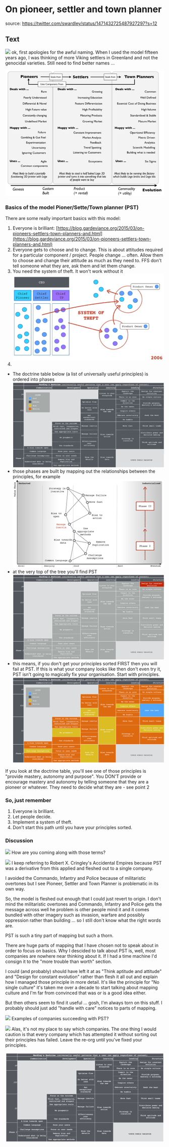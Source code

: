 # On pioneer, settler and town planner 


source:  https://twitter.com/swardley/status/1471432725487927297?s=12

## Text

<img src="https://pbs.twimg.com/profile_images/180727117/Simon_400x400.jpg" width="20" />
ok, first apologies for the awful naming. When I used the model fifteen years ago, I was thinking of more Viking settlers in Greenland and not the genocidal varieties. Still need to find better names ...

![](1.png)

### Basics of the model Pioner/Sette/Town planner (PST) 

There are some really important basics with this model:

1. Everyone is brilliant: [https://blog.gardeviance.org/2015/03/on-pioneers-settlers-town-planners-and.html](https://blog.gardeviance.org/2015/03/on-pioneers-settlers-town-planners-and.html)
0. Everyone gets to choose and to change. This is about attitudes required for a particular component / project. People change ... often. Allow them to choose and change their attitude as much as they need to. FFS don't tell someone what they are, ask them and let them change.
0.  You need the system of theft. It won't work without it ![](2.png)
0. 
- The doctrine table below (a list of universally useful principles) is ordered into phases ![](3.png) 
- those phases are built by mapping out the relationships between the principles, for example ![](4.png) 
- at the very top of the tree you'll find PST ![](5.png)
- this means, if you don't get your principles sorted FIRST then you will fail at PST. If this is what your company looks like then don't even try it, PST isn't going to magically fix your organisation. Start with principles. ![](6.png)

If you look at the doctrine table, you'll see one of those principles is "provide mastery, autonomy and purpose". You DON'T provide or encourage mastery and autonomy by telling someone that they are a pioneer or whatever. They need to decide what they are - see point 2

### So, just remember

1. Everyone is brilliant.
1. Let people decide.
1. Implement a system of theft.
1. Don't start this path until you have your principles sorted.

### Discussion

<img src="https://upload.wikimedia.org/wikipedia/en/a/ac/Pointy-haired_Boss.png? " width="20" /> How are you coming along with those terms?

<img src="https://pbs.twimg.com/profile_images/180727117/Simon_400x400.jpg" width="20" /> I keep referring to Robert X. Cringley's Accidental Empires because PST was a derivative from this applied and fleshed out to a single company.

I avoided the Commando, Infantry and Police because of militaristic overtones but I see Pioneer, Settler and Town Planner is problematic in its own way. 

So, the model is fleshed out enough that I could just revert to origin. I don't mind the militaristic overtones and Commando, Infantry and Police gets the message across well he problem is other people mind it and it comes bundled with other imagery such as invasion, warfare and possibly oppression rather than building ... so I still don't know what the right words are.

PST is such a tiny part of mapping but such a thorn.

There are huge parts of mapping that I have chosen not to speak about in order to focus on basics. Why I descided to talk about PST is, well, most companies are nowhere near thinking about it. If I had a time machine I'd consign it to the "more trouble than worth" section.

I could (and probably) should have left it at as "Think aptitude and attitude" and "Design for constant evolution" rather than flesh it all out and explain how I managed those principle in more detail.  It's like the principle for "No single culture"  it's taken me over a decade to start talking about mapping culture and I'm far from convinced that was or is a good idea either.

But then others seem to find it useful ... gosh, I'm always torn on this stuff. I probably should just add "handle with care" notices to parts of mapping.

<img src="https://upload.wikimedia.org/wikipedia/en/a/ac/Pointy-haired_Boss.png? " width="20" /> Examples of companies succeeding with PST?

<img src="https://pbs.twimg.com/profile_images/180727117/Simon_400x400.jpg" width="20" /> Alas, it's not my place to say which companies. The one thing I would caution is that every company which has attempted it without sorting out their principles has failed. Leave the re-org until you've fixed your principles.

![](7.png)
